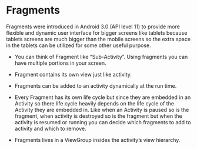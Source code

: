 # Fragments

Fragments were introduced in Android 3.0 (API level 11) to provide more flexible and dynamic user interface for bigger screens like tablets because tablets screens are much bigger than the mobile screens so the extra space in the tablets can be utilized for some other useful purpose.

- You can think of Fragment like “Sub-Activity”. Using fragments you can have multiple portions in your screen.

- Fragment contains its own view just like activity.
- Fragments can be added to an activity dynamically at the run time.

- Every Fragment has its own life cycle but since they are embedded in an Activity so there life cycle heavily depends on the life cycle of the Activity they are embedded in. Like when an Activity is paused so is the fragment, when activity is destroyed so is the fragment but when the activity is resumed or running you can decide which fragments to add to activity and which to remove.

- Fragments lives in a ViewGroup insides the activity’s view hierarchy.
